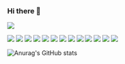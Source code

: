 ### Hi there 👋
<!--
**cjjss11/cjjss11** is a ✨ _special_ ✨ repository because its `README.md` (this file) appears on your GitHub profile.

Here are some ideas to get you started:

- 🔭 I’m currently working on ...
- 🌱 I’m currently learning ...
- 👯 I’m looking to collaborate on ...
- 🤔 I’m looking for help with ...
- 💬 Ask me about ...
- 📫 How to reach me: ...
- 😄 Pronouns: ...
- ⚡ Fun fact: ...
-->

 <a href="https://velog.io/@cjjss11"><img src="https://img.shields.io/badge/Tech%20Blog-11B48A?style=flat-square&logo=Vimeo&logoColor=white&link=https://velog.io/@cjjss11"/></a>

 <img src="https://img.shields.io/badge/Python-3776AB?style=for-the-badge&logo=Python&logoColor=white">
 <img src="https://img.shields.io/badge/JavaScript-F7DF1E?style=for-the-badge&logo=javascript&logoColor=white">
 <img src="https://img.shields.io/badge/TypeScript-3178C6?style=for-the-badge&logo=typescript&logoColor=white">
 <img src="https://img.shields.io/badge/Django-092E20?style=for-the-badge&logo=django&logoColor=white">
 <img src="https://img.shields.io/badge/Vue-4FC08D?style=for-the-badge&logo=vuedotjs&logoColor=white">
 <img src="https://img.shields.io/badge/Next-000000?style=for-the-badge&logo=nextdotjs&logoColor=white">
 <img src="https://img.shields.io/badge/CSS-1572B6?style=for-the-badge&logo=css3&logoColor=white">
 <img src="https://img.shields.io/badge/HTML-E34F26?style=for-the-badge&logo=html5&logoColor=white">
 <img src="https://img.shields.io/badge/Git-F05032?style=for-the-badge&logo=git&logoColor=white">
 <img src="https://img.shields.io/badge/GitHub-181717?style=for-the-badge&logo=github&logoColor=white">
 <img src="https://img.shields.io/badge/GitLab-FC6D26?style=for-the-badge&logo=gitlab&logoColor=white">
 <img src="https://img.shields.io/badge/Jira-0052CC?style=for-the-badge&logo=jira&logoColor=white">
 <img src="https://img.shields.io/badge/Figma-F24E1E?style=for-the-badge&logo=figma&logoColor=white">
 


![Anurag's GitHub stats](https://github-readme-stats.vercel.app/api?username=cjjss11&show_icons=true&theme=radical)
